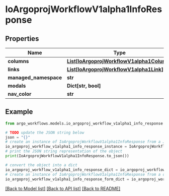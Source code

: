 # IoArgoprojWorkflowV1alpha1InfoResponse


## Properties

Name | Type | Description | Notes
------------ | ------------- | ------------- | -------------
**columns** | [**List[IoArgoprojWorkflowV1alpha1Column]**](IoArgoprojWorkflowV1alpha1Column.md) |  | [optional] 
**links** | [**List[IoArgoprojWorkflowV1alpha1Link]**](IoArgoprojWorkflowV1alpha1Link.md) |  | [optional] 
**managed_namespace** | **str** |  | [optional] 
**modals** | **Dict[str, bool]** |  | [optional] 
**nav_color** | **str** |  | [optional] 

## Example

```python
from argo_workflows.models.io_argoproj_workflow_v1alpha1_info_response import IoArgoprojWorkflowV1alpha1InfoResponse

# TODO update the JSON string below
json = "{}"
# create an instance of IoArgoprojWorkflowV1alpha1InfoResponse from a JSON string
io_argoproj_workflow_v1alpha1_info_response_instance = IoArgoprojWorkflowV1alpha1InfoResponse.from_json(json)
# print the JSON string representation of the object
print(IoArgoprojWorkflowV1alpha1InfoResponse.to_json())

# convert the object into a dict
io_argoproj_workflow_v1alpha1_info_response_dict = io_argoproj_workflow_v1alpha1_info_response_instance.to_dict()
# create an instance of IoArgoprojWorkflowV1alpha1InfoResponse from a dict
io_argoproj_workflow_v1alpha1_info_response_form_dict = io_argoproj_workflow_v1alpha1_info_response.from_dict(io_argoproj_workflow_v1alpha1_info_response_dict)
```
[[Back to Model list]](../README.md#documentation-for-models) [[Back to API list]](../README.md#documentation-for-api-endpoints) [[Back to README]](../README.md)


